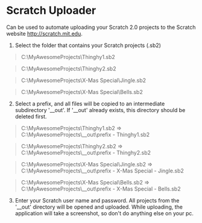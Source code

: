 Scratch Uploader
================

Can be used to automate uploading your Scratch 2.0 projects to the Scratch website http://scratch.mit.edu.

1. Select the folder that contains your Scratch projects (.sb2)

>C:\MyAwesomeProjects\Thinghy1.sb2

>C:\MyAwesomeProjects\Thinghy2.sb2

>C:\MyAwesomeProjects\X-Mas Special\Jingle.sb2

>C:\MyAwesomeProjects\X-Mas Special\Bells.sb2

2. Select a prefix, and all files will be copied to an intermediate subdirectory '__out'. If '__out' already exists, this directory should be deleted first.

>C:\MyAwesomeProjects\Thinghy1.sb2 => C:\MyAwesomeProjects\\__out\prefix - Thinghy1.sb2

>C:\MyAwesomeProjects\Thinghy2.sb2 => C:\MyAwesomeProjects\\__out\prefix - Thinghy2.sb2

>C:\MyAwesomeProjects\X-Mas Special\Jingle.sb2 => C:\MyAwesomeProjects\\__out\prefix - X-Mas Special - Jingle.sb2

>C:\MyAwesomeProjects\X-Mas Special\Bells.sb2 => C:\MyAwesomeProjects\\__out\prefix - X-Mas Special - Bells.sb2
	
3. Enter your Scratch user name and password. All projects from the '__out' directory will be opened and uploaded. While uploading, the application will take a screenshot, so don't do anything else on your pc. 
	

